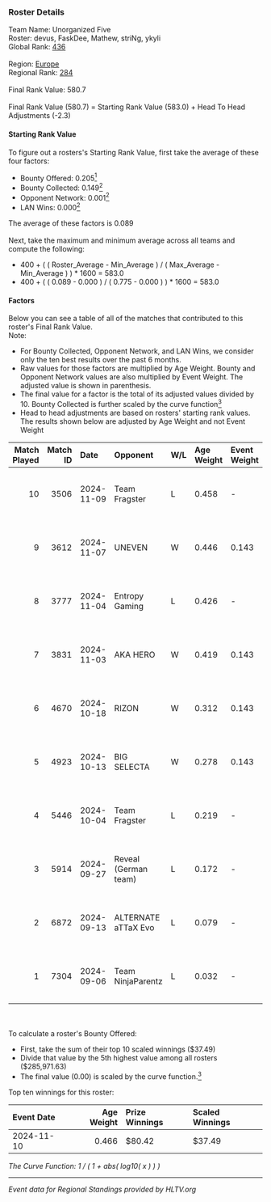 ### Roster Details<br />
Team Name: Unorganized Five<br />
Roster: devus, FaskDee, Mathew, striNg, ykyli<br />
Global Rank: [436](../../standings_global_2025_02_28.md)<br />
<br />
Region: [Europe]( ../../standings_europe_2025_02_28.md)<br />
Regional Rank: [284]( ../../standings_europe_2025_02_28.md)<br />
<br />
Final Rank Value:  580.7<br />
<br />
Final Rank Value (580.7) = Starting Rank Value (583.0) + Head To Head Adjustments (-2.3)<br />

#### Starting Rank Value<br />
To figure out a rosters's Starting Rank Value, first take the average of these four factors:<br />
- Bounty Offered: 0.205[<sup>1</sup>](#table2)
- Bounty Collected: 0.149[<sup>2</sup>](#table1)
- Opponent Network: 0.001[<sup>2</sup>](#table1)
- LAN Wins: 0.000[<sup>2</sup>](#table1)

The average of these factors is 0.089<br />
<br />
Next, take the maximum and minimum average across all teams and compute the following:<br />
- 400 + ( ( Roster_Average - Min_Average ) / ( Max_Average - Min_Average ) ) * 1600 = 583.0
- 400 + ( ( 0.089 - 0.000 ) / ( 0.775 - 0.000 ) ) * 1600 = 583.0


#### Factors<br />
Below you can see a table of all of the matches that contributed to this roster's Final Rank Value.<br />
Note:<br />

- For Bounty Collected, Opponent Network, and LAN Wins, we consider only the ten best results over the past 6 months.
- Raw values for those factors are multiplied by Age Weight. Bounty and Opponent Network values are also multiplied by Event Weight. The adjusted value is shown in parenthesis.
- The final value for a factor is the total of its adjusted values divided by 10. Bounty Collected is further scaled by the curve function[<sup>3</sup>](#curveFunction)
- Head to head adjustments are based on rosters' starting rank values. The results shown below are adjusted by Age Weight and not Event Weight
<span id="table1"></span><br />


| Match Played | Match ID | Date       | Opponent             | W/L | Age Weight | Event Weight | Bounty Collected | Opponent Network | LAN Wins  | H2H Adj. | Roster                                |
| -: | -: | :- | :- | :- | :- | :- | :- | :- | :- | -: | :- |
|           10 |     3506 | 2024-11-09 | Team Fragster        | L   | 0.458      | -            | -                | -                | -         |    -6.59 | devus, FaskDee, Mathew, striNg, ykyli |
|            9 |     3612 | 2024-11-07 | UNEVEN               | W   | 0.446      | 0.143        | 0.000 (0.000)    | 0.010 (0.001)    | 0 (0.000) |     4.56 | devus, FaskDee, Mathew, striNg, ykyli |
|            8 |     3777 | 2024-11-04 | Entropy Gaming       | L   | 0.426      | -            | -                | -                | -         |    -6.99 | devus, FaskDee, Mathew, striNg, ykyli |
|            7 |     3831 | 2024-11-03 | AKA HERO             | W   | 0.419      | 0.143        | 0.000 (0.000)    | 0.068 (0.004)    | 0 (0.000) |     6.96 | devus, FaskDee, Mathew, striNg, ykyli |
|            6 |     4670 | 2024-10-18 | RIZON                | W   | 0.312      | 0.143        | 0.000 (0.000)    | 0.000 (0.000)    | 0 (0.000) |     2.54 | devus, FaskDee, Mathew, striNg, ykyli |
|            5 |     4923 | 2024-10-13 | BIG SELECTA          | W   | 0.278      | 0.143        | 0.000 (0.000)    | 0.054 (0.002)    | 0 (0.000) |     4.32 | devus, FaskDee, Mathew, striNg, ykyli |
|            4 |     5446 | 2024-10-04 | Team Fragster        | L   | 0.219      | -            | -                | -                | -         |    -3.22 | devus, FaskDee, Mathew, striNg, ykyli |
|            3 |     5914 | 2024-09-27 | Reveal (German team) | L   | 0.172      | -            | -                | -                | -         |    -2.25 | devus, FaskDee, Mathew, striNg, ykyli |
|            2 |     6872 | 2024-09-13 | ALTERNATE aTTaX Evo  | L   | 0.079      | -            | -                | -                | -         |    -1.11 | devus, FaskDee, Mathew, striNg, ykyli |
|            1 |     7304 | 2024-09-06 | Team NinjaParentz    | L   | 0.032      | -            | -                | -                | -         |    -0.52 | devus, FaskDee, Mathew, striNg, ykyli |

<br />
<span id="table2"></span><br />
To calculate a roster's Bounty Offered:<br />

- First, take the sum of their top 10 scaled winnings ($37.49)
- Divide that value by the 5th highest value among all rosters ($285,971.63)
- The final value (0.00) is scaled by the curve function.[<sup>3</sup>](#curveFunction)

Top ten winnings for this roster:<br />

| Event Date | Age Weight | Prize Winnings | Scaled Winnings |
| :- | -: | :- | :- |
| 2024-11-10 |      0.466 | $80.42         | $37.49          |


<span id="curveFunction"></span>_The Curve Function: 1 / ( 1 + abs( log10( x ) ) )_<br />

---
_Event data for Regional Standings provided by HLTV.org_<br />
